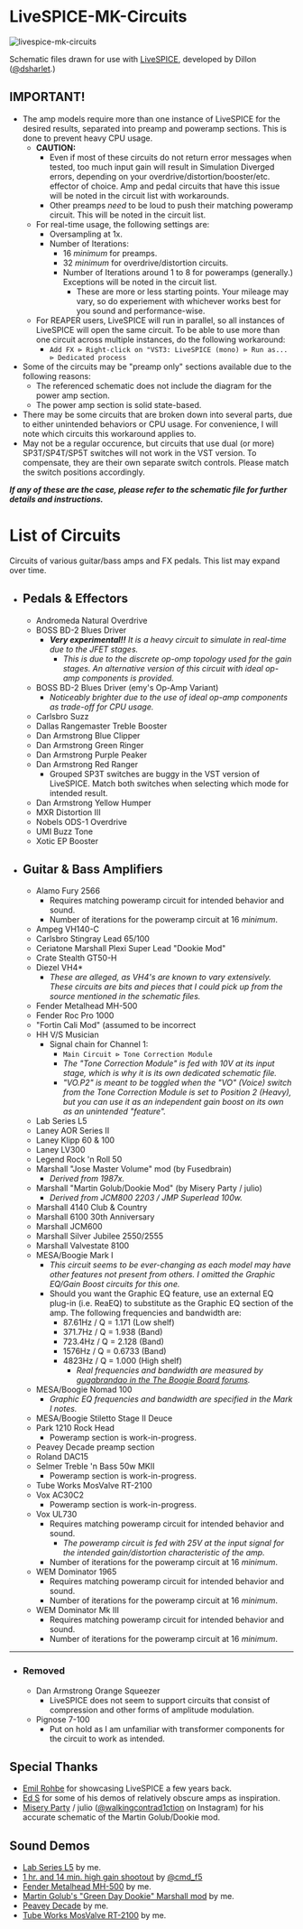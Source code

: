# LiveSPICE-MK-Circuits
![livespice-mk-circuits](https://github.com/user-attachments/assets/b2af7ccc-bb4a-4518-81c5-2767758b60af)

Schematic files drawn for use with [LiveSPICE]( https://github.com/dsharlet/LiveSPICE ), developed by Dillon ([@dsharlet]( https://github.com/dsharlet ).)

## IMPORTANT!
 - The amp models require more than one instance of LiveSPICE for the desired results, separated into preamp and poweramp sections. This is done to prevent heavy CPU usage.
   - **CAUTION:**
     - Even if most of these circuits do not return error messages when tested, too much input gain will result in Simulation Diverged errors, depending on your overdrive/distortion/booster/etc. effector of choice. Amp and pedal circuits that have this issue will be noted in the circuit list with workarounds.
     - Other preamps _need_ to be loud to push their matching poweramp circuit. This will be noted in the circuit list.
   - For real-time usage, the following settings are:
     - Oversampling at 1x.
     - Number of Iterations:
       - 16 _minimum_ for preamps.
       - 32 _minimum_ for overdrive/distortion circuits.
       - Number of Iterations around 1 to 8 for poweramps (generally.) Exceptions will be noted in the circuit list.
         - These are more or less starting points. Your mileage may vary, so do experiement with whichever works best for you sound and performance-wise.
   - For REAPER users, LiveSPICE will run in parallel, so all instances of LiveSPICE will open the same circuit. To be able to use more than one circuit across multiple instances, do the following workaround:
     - `Add FX ⊳ Right-click on "VST3: LiveSPICE (mono) ⊳ Run as... ⊳ Dedicated process` 
 - Some of the circuits may be "preamp only" sections available due to the following reasons:
   - The referenced schematic does not include the diagram for the power amp section.
   - The power amp section is solid state-based.
 - There may be some circuits that are broken down into several parts, due to either unintended behaviors or CPU usage. For convenience, I will note which circuits this workaround applies to.
 - May not be a regular occurence, but circuits that use dual (or more) SP3T/SP4T/SP5T switches will not work in the VST version. To compensate, they are their own separate switch controls. Please match the switch positions accordingly.

**_If any of these are the case, please refer to the schematic file for further details and instructions._**

# List of Circuits
Circuits of various guitar/bass amps and FX pedals. This list may expand over time.

 - ## Pedals & Effectors
   - Andromeda Natural Overdrive
   - BOSS BD-2 Blues Driver
     - ***Very experimental!!*** *It is a heavy circuit to simulate in real-time due to the JFET stages.*
       - *This is due to the discrete op-omp topology used for the gain stages. An alternative version of this circuit with ideal op-amp components is provided.*
   - BOSS BD-2 Blues Driver (emy's Op-Amp Variant)
     - *Noticeably brighter due to the use of ideal op-amp components as trade-off for CPU usage.*
   - Carlsbro Suzz
   - Dallas Rangemaster Treble Booster
   - Dan Armstrong Blue Clipper
   - Dan Armstrong Green Ringer
   - Dan Armstrong Purple Peaker
   - Dan Armstrong Red Ranger
     - Grouped SP3T switches are buggy in the VST version of LiveSPICE. Match both switches when selecting which mode for intended result.
   - Dan Armstrong Yellow Humper
   - MXR Distortion III
   - Nobels ODS-1 Overdrive
   - UMI Buzz Tone
   - Xotic EP Booster

 - ## Guitar & Bass Amplifiers
   - Alamo Fury 2566
     - Requires matching poweramp circuit for intended behavior and sound.
     - Number of iterations for the poweramp circuit at 16 _minimum_.
   - Ampeg VH140-C
   - Carlsbro Stingray Lead 65/100
   - Ceriatone Marshall Plexi Super Lead "Dookie Mod"
   - Crate Stealth GT50-H
   - Diezel VH4*
     - _These are alleged, as VH4's are known to vary extensively. These circuits are bits and pieces that I could pick up from the source mentioned in the schematic files._
   - Fender Metalhead MH-500
   - Fender Roc Pro 1000
   - "Fortin Cali Mod" (assumed to be incorrect
   - HH V/S Musician
     - Signal chain for Channel 1:
       - `Main Circuit ⊳ Tone Correction Module`
       - *The "Tone Correction Module" is fed with 10V at its input stage, which is why it is its own dedicated schematic file.*
       - *"VO.P2" is meant to be toggled when the "VO" (Voice) switch from the Tone Correction Module is set to Position 2 (Heavy), but you can use it as an independent gain boost on its own as an unintended "feature".*
   - Lab Series L5
   - Laney AOR Series II
   - Laney Klipp 60 & 100
   - Laney LV300
   - Legend Rock 'n Roll 50
   - Marshall "Jose Master Volume" mod (by Fusedbrain)
     - _Derived from 1987x._
   - Marshall "Martin Golub/Dookie Mod" (by Misery Party / julio)
     - _Derived from JCM800 2203 / JMP Superlead 100w._
   - Marshall 4140 Club & Country
   - Marshall 6100 30th Anniversary
   - Marshall JCM600
   - Marshall Silver Jubilee 2550/2555
   - Marshall Valvestate 8100
   - MESA/Boogie Mark I
     - _This circuit seems to be ever-changing as each model may have other features not present from others. I omitted the Graphic EQ/Gain Boost circuits for this one._
     - Should you want the Graphic EQ feature, use an external EQ plug-in (i.e. ReaEQ) to substitute as the Graphic EQ section of the amp. The following frequencies and bandwidth are:
       - 87.61Hz / Q = 1.171 (Low shelf)
       - 371.7Hz / Q = 1.938 (Band)
       - 723.4Hz / Q = 2.128 (Band)
       - 1576Hz / Q = 0.6733 (Band)
       - 4823Hz / Q = 1.000 (High shelf)
         - _Real frequencies and bandwidth are measured by [gugabrandao in the The Boogie Board forums]( https://boogieforum.com/threads/mesa-boogie-graphic-eq-real-frequencies.69355/ )._
   - MESA/Boogie Nomad 100
     - *Graphic EQ frequencies and bandwidth are specified in the Mark I notes.*
   - MESA/Boogie Stiletto Stage II Deuce
   - Park 1210 Rock Head
     - Poweramp section is work-in-progress.
   - Peavey Decade preamp section
   - Roland DAC15
   - Selmer Treble 'n Bass 50w MKII
     - Poweramp section is work-in-progress.
   - Tube Works MosValve RT-2100
   - Vox AC30C2
     - Poweramp section is work-in-progress.
   - Vox UL730
     - Requires matching poweramp circuit for intended behavior and sound.
       - *The poweramp circuit is fed with 25V at the input signal for the intended gain/distortion characteristic of the amp.*
     - Number of iterations for the poweramp circuit at 16 _minimum_.
   - WEM Dominator 1965
     - Requires matching poweramp circuit for intended behavior and sound.
     - Number of iterations for the poweramp circuit at 16 _minimum_.
   - WEM Dominator Mk III
     - Requires matching poweramp circuit for intended behavior and sound.
     - Number of iterations for the poweramp circuit at 16 _minimum_.
---
 - ### Removed
   - Dan Armstrong Orange Squeezer
     - LiveSPICE does not seem to support circuits that consist of compression and other forms of amplitude modulation.
   - Pignose 7-100
     - Put on hold as I am unfamiliar with transformer components for the circuit to work as intended.

## Special Thanks
 - [Emil Rohbe]( https://www.youtube.com/@Rohbemusic ) for showcasing LiveSPICE a few years back.
 - [Ed S]( https://www.youtube.com/@eds4754/ ) for some of his demos of relatively obscure amps as inspiration.
 - [Misery Party]( https://www.youtube.com/@miseryparty3726 ) / julio ([@walkingcontrad1ction]( https://www.instagram.com/walkingcontrad1ction/ ) on Instagram) for his accurate schematic of the Martin Golub/Dookie mod.

## Sound Demos
 - [Lab Series L5]( https://youtu.be/xhopjWutTFM ) by me.
 - [1 hr. and 14 min. high gain shootout]( https://www.youtube.com/watch?v=8n2cJ84vBjc ) by [@cmd_f5]( https://www.youtube.com/@cmd_f5 )
 - [Fender Metalhead MH-500]( https://youtu.be/JuXZqc2LVPo ) by me.
 - [Martin Golub's "Green Day Dookie" Marshall mod]( https://youtu.be/Woa6odWk67s ) by me.
 - [Peavey Decade]( https://youtu.be/CR4IU-_BRPQ ) by me.
 - [Tube Works MosValve RT-2100]( https://youtu.be/AjsVQ49L4hQ ) by me.
